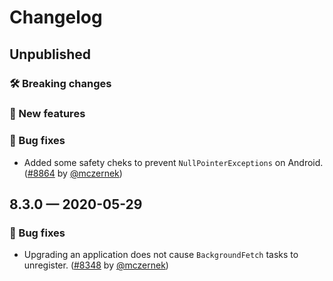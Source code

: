 # Changelog

## Unpublished

### 🛠 Breaking changes

### 🎉 New features

### 🐛 Bug fixes

- Added some safety cheks to prevent `NullPointerExceptions` on Android. ([#8864](https://github.com/expo/expo/pull/8864) by [@mczernek](https://github.com/mczernek))

## 8.3.0 — 2020-05-29

### 🐛 Bug fixes

- Upgrading an application does not cause `BackgroundFetch` tasks to unregister. ([#8348](https://github.com/expo/expo/pull/8438) by [@mczernek](https://github.com/mczernek))
